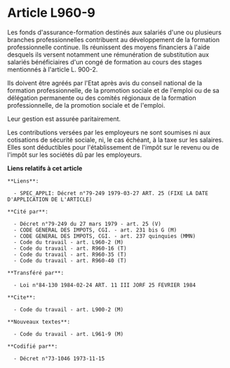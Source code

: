 # Article L960-9

Les fonds d'assurance-formation destinés aux salariés d'une ou plusieurs branches professionnelles contribuent au
développement de la formation professionnelle continue. Ils réunissent des moyens financiers à l'aide desquels ils versent
notamment une rémunération de substitution aux salariés bénéficiaires d'un congé de formation au cours des stages mentionnés
à l'article L. 900-2.

Ils doivent être agréés par l'Etat après avis du conseil national de la formation professionnelle, de la promotion sociale et
de l'emploi ou de sa délégation permanente ou des comités régionaux de la formation professionnelle, de la promotion sociale
et de l'emploi.

Leur gestion est assurée paritairement.

Les contributions versées par les employeurs ne sont soumises ni aux cotisations de sécurité sociale, ni, le cas échéant, à
la taxe sur les salaires. Elles sont déductibles pour l'établissement de l'impôt sur le revenu ou de l'impôt sur les sociétés
dû par les employeurs.

**Liens relatifs à cet article**

	**Liens**:

	  - SPEC_APPLI: Décret n°79-249 1979-03-27 ART. 25 (FIXE LA DATE D'APPLICATION DE L'ARTICLE)

	**Cité par**:

	  - Décret n°79-249 du 27 mars 1979 - art. 25 (V)
	  - CODE GENERAL DES IMPOTS, CGI. - art. 231 bis G (M)
	  - CODE GENERAL DES IMPOTS, CGI. - art. 237 quinquies (MMN)
	  - Code du travail - art. L960-2 (M)
	  - Code du travail - art. R960-16 (T)
	  - Code du travail - art. R960-35 (T)
	  - Code du travail - art. R960-40 (T)

	**Transféré par**:

	  - Loi n°84-130 1984-02-24 ART. 11 III JORF 25 FEVRIER 1984

	**Cite**:

	  - Code du travail - art. L900-2 (M)

	**Nouveaux textes**:

	  - Code du travail - art. L961-9 (M)

	**Codifié par**:

	  - Décret n°73-1046 1973-11-15
